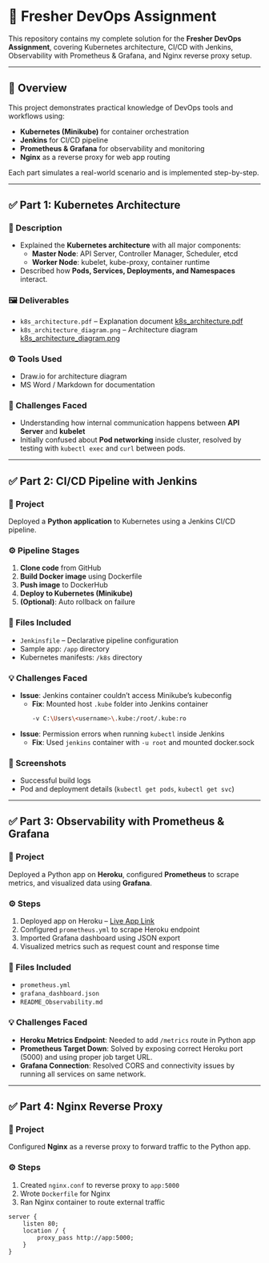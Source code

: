 # 🚀 Fresher DevOps Assignment

This repository contains my complete solution for the **Fresher DevOps Assignment**, covering Kubernetes architecture, CI/CD with Jenkins, Observability with Prometheus & Grafana, and Nginx reverse proxy setup.

---

## 📘 Overview

This project demonstrates practical knowledge of DevOps tools and workflows using:
- **Kubernetes (Minikube)** for container orchestration  
- **Jenkins** for CI/CD pipeline  
- **Prometheus & Grafana** for observability and monitoring  
- **Nginx** as a reverse proxy for web app routing  

Each part simulates a real-world scenario and is implemented step-by-step.

---

## ✅ Part 1: Kubernetes Architecture

### 📄 Description
- Explained the **Kubernetes architecture** with all major components:
  - **Master Node**: API Server, Controller Manager, Scheduler, etcd  
  - **Worker Node**: kubelet, kube-proxy, container runtime  
- Described how **Pods, Services, Deployments, and Namespaces** interact.

### 🖼 Deliverables
- `k8s_architecture.pdf` – Explanation document [k8s_architecture.pdf](k8s_architecture.pdf)
- `k8s_architecture_diagram.png` – Architecture diagram  [k8s_architecture_diagram.png](k8s_architecture_diagram.png)

### ⚙️ Tools Used
- Draw.io for architecture diagram  
- MS Word / Markdown for documentation  

### 🧩 Challenges Faced
- Understanding how internal communication happens between **API Server** and **kubelet**  
- Initially confused about **Pod networking** inside cluster, resolved by testing with `kubectl exec` and `curl` between pods.

---

## ✅ Part 2: CI/CD Pipeline with Jenkins

### 🧰 Project
Deployed a **Python application** to Kubernetes using a Jenkins CI/CD pipeline.

### ⚙️ Pipeline Stages
1. **Clone code** from GitHub  
2. **Build Docker image** using Dockerfile  
3. **Push image** to DockerHub  
4. **Deploy to Kubernetes (Minikube)**  
5. **(Optional)**: Auto rollback on failure  

### 🧾 Files Included
- `Jenkinsfile` – Declarative pipeline configuration  
- Sample app: `/app` directory  
- Kubernetes manifests: `/k8s` directory  

### 💡 Challenges Faced
- **Issue**: Jenkins container couldn’t access Minikube’s kubeconfig  
  - **Fix**: Mounted host `.kube` folder into Jenkins container  
    ```bash
    -v C:\Users\<username>\.kube:/root/.kube:ro
    ```
- **Issue**: Permission errors when running `kubectl` inside Jenkins  
  - **Fix**: Used `jenkins` container with `-u root` and mounted docker.sock  

### 📸 Screenshots
- Successful build logs  
- Pod and deployment details (`kubectl get pods`, `kubectl get svc`)  

---

## ✅ Part 3: Observability with Prometheus & Grafana

### 🧰 Project
Deployed a Python app on **Heroku**, configured **Prometheus** to scrape metrics, and visualized data using **Grafana**.

### ⚙️ Steps
1. Deployed app on Heroku – [Live App Link](https://your-app.herokuapp.com)  
2. Configured `prometheus.yml` to scrape Heroku endpoint  
3. Imported Grafana dashboard using JSON export  
4. Visualized metrics such as request count and response time  

### 🧾 Files Included
- `prometheus.yml`  
- `grafana_dashboard.json`  
- `README_Observability.md`  

### 💡 Challenges Faced
- **Heroku Metrics Endpoint**: Needed to add `/metrics` route in Python app  
- **Prometheus Target Down**: Solved by exposing correct Heroku port (5000) and using proper job target URL.  
- **Grafana Connection**: Resolved CORS and connectivity issues by running all services on same network.  

---

## ✅ Part 4: Nginx Reverse Proxy

### 🧰 Project
Configured **Nginx** as a reverse proxy to forward traffic to the Python app.

### ⚙️ Steps
1. Created `nginx.conf` to reverse proxy to `app:5000`  
2. Wrote `Dockerfile` for Nginx  
3. Ran Nginx container to route external traffic  

```nginx
server {
    listen 80;
    location / {
        proxy_pass http://app:5000;
    }
}

